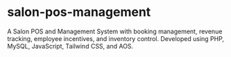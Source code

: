 # salon-pos-management
A Salon POS and Management System with booking management, revenue tracking, employee incentives, and inventory control. Developed using PHP, MySQL, JavaScript, Tailwind CSS, and AOS.
